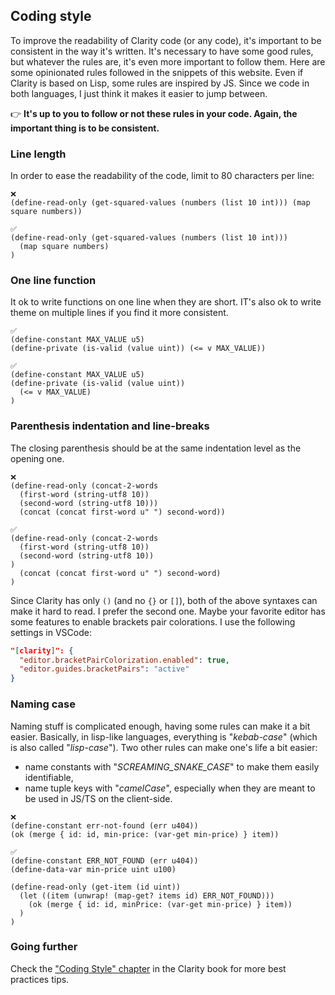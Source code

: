 ## Coding style

To improve the readability of Clarity code (or any code), it's important to be consistent in the way it's written. It's necessary to have some good rules, but whatever the rules are, it's even more important to follow them.
Here are some opinionated rules followed in the snippets of this website. Even if Clarity is based on Lisp, some rules are inspired by JS. Since we code in both languages, I just think it makes it easier to jump between.

:point_right: **It's up to you to follow or not these rules in your code. Again, the important thing is to be consistent.**

### Line length

In order to ease the readability of the code, limit to 80 characters per line:

```clarity
❌
(define-read-only (get-squared-values (numbers (list 10 int))) (map square numbers))

✅
(define-read-only (get-squared-values (numbers (list 10 int)))
  (map square numbers)
)
```

### One line function

It ok to write functions on one line when they are short. IT's also ok to write theme on multiple lines if you find it more consistent.

```clarity
✅
(define-constant MAX_VALUE u5)
(define-private (is-valid (value uint)) (<= v MAX_VALUE))
```

```clarity
✅
(define-constant MAX_VALUE u5)
(define-private (is-valid (value uint))
  (<= v MAX_VALUE)
)
```

### Parenthesis indentation and line-breaks

The closing parenthesis should be at the same indentation level as the opening one.

```clarity
❌
(define-read-only (concat-2-words
  (first-word (string-utf8 10))
  (second-word (string-utf8 10)))
  (concat (concat first-word u" ") second-word))

✅
(define-read-only (concat-2-words
  (first-word (string-utf8 10))
  (second-word (string-utf8 10))
)
  (concat (concat first-word u" ") second-word)
)
```

Since Clarity has only `()` (and no `{}` or `[]`), both of the above syntaxes can make it hard to read. I prefer the second one. Maybe your favorite editor has some features to enable brackets pair colorations. I use the following settings in VSCode:
```json
"[clarity]": {
  "editor.bracketPairColorization.enabled": true,
  "editor.guides.bracketPairs": "active"
}
```

### Naming case

Naming stuff is complicated enough, having some rules can make it a bit easier.
Basically, in lisp-like languages, everything is "_kebab-case_" (which is also called "_lisp-case_"). Two other rules can make one's life a bit easier:
- name constants with "*SCREAMING_SNAKE_CASE*" to make them easily identifiable,
- name tuple keys with "_camelCase_", especially when they are meant to be used in JS/TS on the client-side.

```clarity
❌
(define-constant err-not-found (err u404))
(ok (merge { id: id, min-price: (var-get min-price) } item))

✅
(define-constant ERR_NOT_FOUND (err u404))
(define-data-var min-price uint u100)

(define-read-only (get-item (id uint))
  (let ((item (unwrap! (map-get? items id) ERR_NOT_FOUND)))
    (ok (merge { id: id, minPrice: (var-get min-price) } item))
  )
)
```

### Going further

Check the ["Coding Style" chapter](https://book.clarity-lang.org/ch14-01-coding-style.html) in the Clarity book for more best practices tips.
